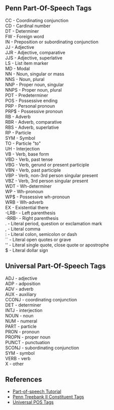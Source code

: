 ## Penn Part-Of-Speech Tags

CC - Coordinating conjunction  
CD - Cardinal number  
DT - Determiner  
FW - Foreign word  
IN - Preposition or subordinating conjunction  
JJ - Adjective  
JJR - Adjective, comparative  
JJS - Adjective, superlative  
LS - List item marker  
MD - Modal  
NN - Noun, singular or mass  
NNS - Noun, plural  
NNP - Proper noun, singular  
NNPS - Proper noun, plural  
PDT - Predeterminer  
POS - Possessive ending  
PRP - Personal pronoun  
PRP$ - Possessive pronoun  
RB - Adverb  
RBR - Adverb, comparative  
RBS - Adverb, superlative  
RP - Particle  
SYM - Symbol  
TO - Particle "to"  
UH - Interjection  
VB - Verb, base form  
VBD - Verb, past tense  
VBG - Verb, gerund or present participle  
VBN - Verb, past participle  
VBP - Verb, non-3rd person singular present  
VBZ - Verb, 3rd person singular present  
WDT - Wh-determiner  
WP - Wh-pronoun  
WP$ - Possessive wh-pronoun  
WRB - Wh-adverb  
EX - Existential there  
-LRB- - Left parenthesis  
-RRB- - Right parenthesis  
. - Literal period, question or exclamation mark  
, - Literal comma  
\: - Literal colon, semicolon or dash  
\`\` - Literal open quotes or grave  
'' - Literal single quote, close quote or apostrophe  
$ - Literal dollar sign  


## Universal Part-Of-Speech Tags

ADJ - adjective  
ADP - adposition  
ADV - adverb  
AUX - auxiliary  
CCONJ - coordinating conjunction  
DET - determiner  
INTJ - interjection  
NOUN - noun  
NUM - numeral  
PART - particle  
PRON - pronoun  
PROPN - proper noun  
PUNCT - punctuation  
SCONJ - subordinating conjunction  
SYM - symbol  
VERB - verb  
X - other  

## References

- [Part-of-speech Tutorial](https://sites.google.com/site/partofspeechhelp/)
- [Penn Treebank II Constituent Tags](http://www.surdeanu.info/mihai/teaching/ista555-fall13/readings/PennTreebankConstituents.html)
- [Universal POS Tags](http://universaldependencies.org/u/pos/)

